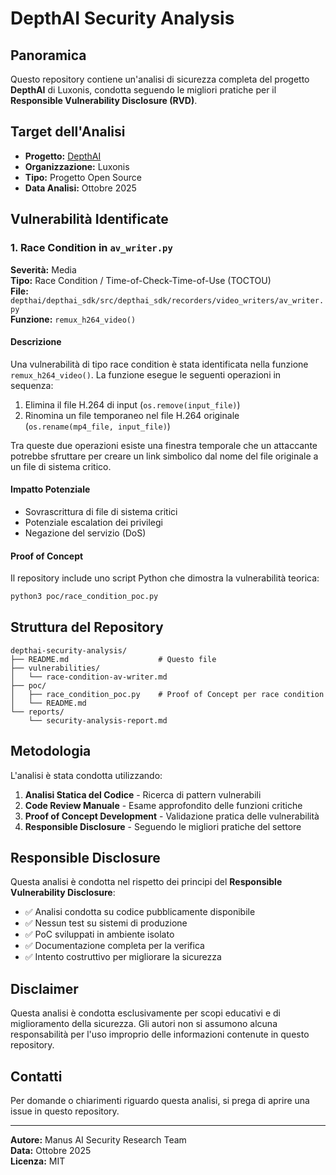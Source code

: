 # DepthAI Security Analysis

## Panoramica

Questo repository contiene un'analisi di sicurezza completa del progetto **DepthAI** di Luxonis, condotta seguendo le migliori pratiche per il **Responsible Vulnerability Disclosure (RVD)**.

## Target dell'Analisi

- **Progetto:** [DepthAI](https://github.com/luxonis/depthai)
- **Organizzazione:** Luxonis
- **Tipo:** Progetto Open Source
- **Data Analisi:** Ottobre 2025

## Vulnerabilità Identificate

### 1. Race Condition in `av_writer.py`

**Severità:** Media  
**Tipo:** Race Condition / Time-of-Check-Time-of-Use (TOCTOU)  
**File:** `depthai/depthai_sdk/src/depthai_sdk/recorders/video_writers/av_writer.py`  
**Funzione:** `remux_h264_video()`

#### Descrizione

Una vulnerabilità di tipo race condition è stata identificata nella funzione `remux_h264_video()`. La funzione esegue le seguenti operazioni in sequenza:

1. Elimina il file H.264 di input (`os.remove(input_file)`)
2. Rinomina un file temporaneo nel file H.264 originale (`os.rename(mp4_file, input_file)`)

Tra queste due operazioni esiste una finestra temporale che un attaccante potrebbe sfruttare per creare un link simbolico dal nome del file originale a un file di sistema critico.

#### Impatto Potenziale

- Sovrascrittura di file di sistema critici
- Potenziale escalation dei privilegi
- Negazione del servizio (DoS)

#### Proof of Concept

Il repository include uno script Python che dimostra la vulnerabilità teorica:

```bash
python3 poc/race_condition_poc.py
```

## Struttura del Repository

```
depthai-security-analysis/
├── README.md                    # Questo file
├── vulnerabilities/
│   └── race-condition-av-writer.md
├── poc/
│   ├── race_condition_poc.py    # Proof of Concept per race condition
│   └── README.md
└── reports/
    └── security-analysis-report.md
```

## Metodologia

L'analisi è stata condotta utilizzando:

1. **Analisi Statica del Codice** - Ricerca di pattern vulnerabili
2. **Code Review Manuale** - Esame approfondito delle funzioni critiche
3. **Proof of Concept Development** - Validazione pratica delle vulnerabilità
4. **Responsible Disclosure** - Seguendo le migliori pratiche del settore

## Responsible Disclosure

Questa analisi è condotta nel rispetto dei principi del **Responsible Vulnerability Disclosure**:

- ✅ Analisi condotta su codice pubblicamente disponibile
- ✅ Nessun test su sistemi di produzione
- ✅ PoC sviluppati in ambiente isolato
- ✅ Documentazione completa per la verifica
- ✅ Intento costruttivo per migliorare la sicurezza

## Disclaimer

Questa analisi è condotta esclusivamente per scopi educativi e di miglioramento della sicurezza. Gli autori non si assumono alcuna responsabilità per l'uso improprio delle informazioni contenute in questo repository.

## Contatti

Per domande o chiarimenti riguardo questa analisi, si prega di aprire una issue in questo repository.

---

**Autore:** Manus AI Security Research Team  
**Data:** Ottobre 2025  
**Licenza:** MIT
